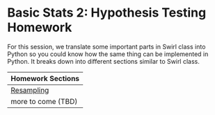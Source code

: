 # Basic Stats 2: Hypothesis Testing Homework

For this session, we translate some important parts in Swirl class into Python so you could know how the same thing can be implemented in Python. It breaks down into different sections similar to Swirl class.

| Homework Sections |
| ----------------- |
| [Resampling](swirl-resampling.ipynb) |
| more to come (TBD) |